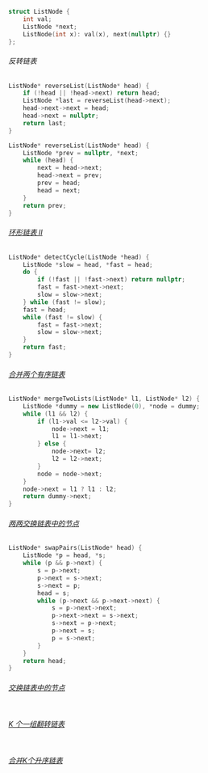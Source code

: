 ```c++
struct ListNode {
	int val;
    ListNode *next;
    ListNode(int x): val(x), next(nullptr) {}
};
```

###### 反转链表

```c++
ListNode* reverseList(ListNode* head) {
    if (!head || !head->next) return head;
    ListNode *last = reverseList(head->next);
    head->next->next = head;
    head->next = nullptr;
    return last;
}
```

```c++
ListNode* reverseList(ListNode* head) {
	ListNode *prev = nullptr, *next;
    while (head) {
    	next = head->next;
        head->next = prev;
        prev = head;
        head = next;
    }
    return prev;
}
```

###### [环形链表 II](https://leetcode-cn.com/problems/linked-list-cycle-ii/)

```c++
ListNode* detectCycle(ListNode *head) {
    ListNode *slow = head, *fast = head;
    do {
        if (!fast || !fast->next) return nullptr;
        fast = fast->next->next;
        slow = slow->next;
    } while (fast != slow);
    fast = head;
    while (fast != slow) {
        fast = fast->next;
        slow = slow->next;
    }
    return fast;
}
```

###### [合并两个有序链表](https://leetcode-cn.com/problems/merge-two-sorted-lists/)

```c++
ListNode* mergeTwoLists(ListNode* l1, ListNode* l2) {
    ListNode *dummy = new ListNode(0), *node = dummy;
    while (l1 && l2) {
        if (l1->val <= l2->val) {
            node->next = l1;
            l1 = l1->next;
        } else {
            node->next= l2;
            l2 = l2->next;
        }
        node = node->next;
    }
    node->next = l1 ? l1 : l2;
    return dummy->next;
}
```

###### [两两交换链表中的节点](https://leetcode-cn.com/problems/swap-nodes-in-pairs/)

```c++
ListNode* swapPairs(ListNode* head) {
    ListNode *p = head, *s;
    while (p && p->next) {
        s = p->next;
        p->next = s->next;
        s->next = p;
        head = s;
        while (p->next && p->next->next) {
        	s = p->next->next;
            p->next->next = s->next;
            s->next = p->next;
            p->next = s;
            p = s->next;
        }
    }
    return head;
}
```

###### [交换链表中的节点](https://leetcode-cn.com/problems/swapping-nodes-in-a-linked-list/)

```c++

```

###### [K 个一组翻转链表](https://leetcode-cn.com/problems/reverse-nodes-in-k-group/)

```c++

```

###### [合并K个升序链表](https://leetcode-cn.com/problems/merge-k-sorted-lists/)

```c++

```


